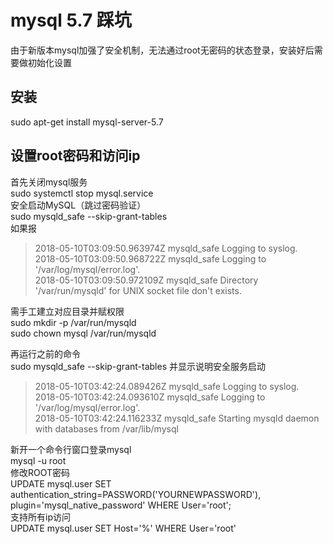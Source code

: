 # mysql 5.7 踩坑
由于新版本mysql加强了安全机制，无法通过root无密码的状态登录，安装好后需要做初始化设置
## 安装
sudo apt-get install mysql-server-5.7
## 设置root密码和访问ip
首先关闭mysql服务  
sudo systemctl stop mysql.service  
安全启动MySQL（跳过密码验证）  
sudo mysqld_safe --skip-grant-tables  
如果报

>2018-05-10T03:09:50.963974Z mysqld_safe Logging to syslog.  
2018-05-10T03:09:50.968722Z mysqld_safe Logging to '/var/log/mysql/error.log'.  
2018-05-10T03:09:50.972109Z mysqld_safe Directory '/var/run/mysqld' for UNIX socket file don't exists.

需手工建立对应目录并赋权限  
sudo mkdir -p /var/run/mysqld  
sudo chown mysql /var/run/mysqld

再运行之前的命令  
sudo mysqld_safe --skip-grant-tables
并显示说明安全服务启动
>2018-05-10T03:42:24.089426Z mysqld_safe Logging to syslog.  
2018-05-10T03:42:24.093610Z mysqld_safe Logging to '/var/log/mysql/error.log'.  
2018-05-10T03:42:24.116233Z mysqld_safe Starting mysqld daemon with databases from /var/lib/mysql

新开一个命令行窗口登录mysql  
mysql -u root  
修改ROOT密码  
UPDATE mysql.user SET authentication_string=PASSWORD('YOURNEWPASSWORD'), plugin='mysql_native_password' WHERE User='root';  
支持所有ip访问  
UPDATE mysql.user SET Host='%' WHERE User='root'